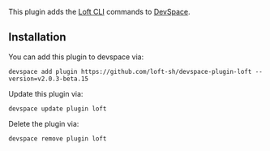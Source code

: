 This plugin adds the [Loft CLI](https://github.com/loft-sh/loft) commands to [DevSpace](https://github.com/loft-sh/devspace). 

## Installation

You can add this plugin to devspace via:
```
devspace add plugin https://github.com/loft-sh/devspace-plugin-loft --version=v2.0.3-beta.15
```

Update this plugin via:
```
devspace update plugin loft
```

Delete the plugin via:
```
devspace remove plugin loft
```
